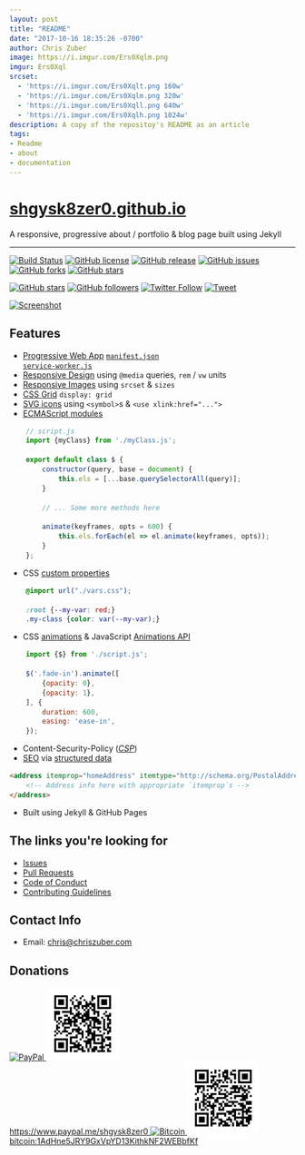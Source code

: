```yaml
---
layout: post
title: "README"
date: "2017-10-16 18:35:26 -0700"
author: Chris Zuber
image: https://i.imgur.com/Ers0Xqlm.png
imgur: Ers0Xql
srcset:
  - 'https://i.imgur.com/Ers0Xqlt.png 160w'
  - 'https://i.imgur.com/Ers0Xqlm.png 320w'
  - 'https://i.imgur.com/Ers0Xqll.png 640w'
  - 'https://i.imgur.com/Ers0Xqlh.png 1024w'
description: A copy of the repositoy's README as an article
tags:
- Readme
- about
- documentation
---
```

# [shgysk8zer0.github.io](https://shgysk8zer0.github.io)

A responsive, progressive about / portfolio & blog page built using Jekyll

- - -
[![Build Status](https://travis-ci.org/shgysk8zer0/shgysk8zer0.github.io.svg?branch=master)](https://travis-ci.org/shgysk8zer0/shgysk8zer0.github.io)
[![GitHub license](https://img.shields.io/badge/license-AGPL-blue.svg)](https://raw.githubusercontent.com/shgysk8zer0/shgysk8zer0.github.io/master/LICENSE)
[![GitHub release](https://img.shields.io/github/release/shgysk8zer0/shgysk8zer0.github.io.svg)](https://github.com/shgysk8zer0/shgysk8zer0.github.io/releases)
[![GitHub issues](https://img.shields.io/github/issues/shgysk8zer0/shgysk8zer0.github.io.svg)](https://github.com/shgysk8zer0/shgysk8zer0.github.io/issues)
[![GitHub forks](https://img.shields.io/github/forks/shgysk8zer0/shgysk8zer0.github.io.svg)](https://github.com/shgysk8zer0/shgysk8zer0.github.io/network)
[![GitHub stars](https://img.shields.io/github/stars/shgysk8zer0/shgysk8zer0.github.io.svg)](https://github.com/shgysk8zer0/shgysk8zer0.github.io/stargazers)

[![GitHub stars](https://img.shields.io/github/stars/shgysk8zer0/shgysk8zer0.github.io.svg?style=social&label=Star)](https://github.com/shgysk8zer0/shgysk8zer0.github.io#fork-destination-box)
[![GitHub followers](https://img.shields.io/github/followers/shgysk8zer0.svg?style=social&label=Follow)](https://github.com/shgysk8zer0)
[![Twitter Follow](https://img.shields.io/twitter/follow/shgysk8zer0.svg?style=social&label=Follow)](https://twitter.com/shgysk8zer0)
[![Tweet](https://img.shields.io/twitter/url/https/github.com/shgysk8zer0/shgysk8zer0.github.io.svg?style=social)](https://twitter.com/intent/tweet?text=Wow:&url=%5Bobject%20Object%5D)

[![Screenshot](https://i.imgur.com/Ers0Xql.png)](https://shgysk8zer0.github.io)

## Features
- [Progressive Web App](https://developer.mozilla.org/en-US/Apps/Progressive)
[`manifest.json`](https://github.com/shgysk8zer0/shgysk8zer0.github.io/manifest.json)  
[`service-worker.js`](https://github.com/shgysk8zer0/shgysk8zer0.github.io/service-worker.js)
- [Responsive Design](https://developer.mozilla.org/en-US/Apps/Progressive/Responsive) using `@media` queries, `rem` / `vw` units
- [Responsive Images](https://developer.mozilla.org/en-US/docs/Learn/HTML/Multimedia_and_embedding/Responsive_images)
using `srcset` & `sizes`
- [CSS Grid](https://developer.mozilla.org/en-US/docs/Web/CSS/CSS_Grid_Layout)
`display: grid`
- [SVG icons](https://css-tricks.com/svg-sprites-use-better-icon-fonts/) using
`<symbol>`s & `<use xlink:href="...">`
- [ECMAScript modules](https://hacks.mozilla.org/2015/08/es6-in-depth-modules/)
```javascript
	// script.js
	import {myClass} from './myClass.js';

	export default class $ {
		constructor(query, base = document) {
			this.els = [...base.querySelectorAll(query)];
		}

		// ... Some more methods here

		animate(keyframes, opts = 600) {
			this.els.forEach(el => el.animate(keyframes, opts));
		}
	};
```

- CSS [custom properties](https://developer.mozilla.org/en-US/docs/Web/CSS/--*)
```css
	@import url("./vars.css");

	:root {--my-var: red;}
	.my-class {color: var(--my-var);}
```
- CSS [animations](https://developer.mozilla.org/en-US/docs/Web/CSS/CSS_Animations)
& JavaScript [Animations API](https://developer.mozilla.org/en-US/docs/Web/API/Element/animate)
```javascript
	import {$} from './script.js';

	$('.fade-in').animate([
		{opacity: 0},
		{opacity: 1},
	], {
		duration: 600,
		easing: 'ease-in',
	});
```
- Content-Security-Policy ([*CSP*](https://developer.mozilla.org/en-US/docs/Web/HTTP/Headers/Content-Security-Policy))
- [SEO](https://search.google.com/structured-data/testing-tool#url=https%3A%2F%2Fshgysk8zer0.github.io)
via [structured data](https://schema.org/)

```html
<address itemprop="homeAddress" itemtype="http://schema.org/PostalAddress" itemscope>
	<!-- Address info here with appropriate `itemprop`s -->
</address>
```
- Built using Jekyll & GitHub Pages

## The links you're looking for
- [Issues](https://github.com/shgysk8zer0/shgysk8zer0.github.io/issues)
- [Pull Requests](https://github.com/shgysk8zer0/shgysk8zer0.github.io/pulls)
- [Code of Conduct](./docs/CODE_OF_CONDUCT.md)
- [Contributing Guidelines](./docs/CONTRIBUTING.md)

## Contact Info
- Email: [chris@chriszuber.com](mailto:chris@chriszuber.com)

## Donations
<a href="https://www.paypal.me/shgysk8zer0" title="PayPal" rel="noopener external">
  <img src="/img/logos/paypal.svg" width="128" height="128" alt="PayPal" />
  <img src="/img/paypal.svg" width="128" height="128" alt="PayPal QR" />
  <br />
  <u>https://www.paypal.me/shgysk8zer0</u>
</a>

<a href="bitcoin:1AdHne5JRY9GxVpYD13KithkNF2WEBbfKf" title="Bitcoin">
  <img src="/img/logos/bitcoin.svg" width="128" height="128" alt="Bitcoin" />
  <img src="/img/coinbase.svg" width="128" height="128" alt="Bitcoin QR" />
  <br />
  <u>bitcoin:1AdHne5JRY9GxVpYD13KithkNF2WEBbfKf</u>
</a>
